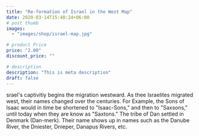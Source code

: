 ```yaml
---
title: "Re-formation of Israel in the West Map"
date: 2020-03-14T15:40:24+06:00
# post thumb
images:
  - "images/shop/israel-map.jpg"

# product Price
price: "2.00"
discount_price: ""

# description
description: "This is meta description"
draft: false
---
```



srael's captivitiy begins the migration westward. As thee Israelites migrated west, their names changed over the centuries. For Example, the Sons of Isaac would in time be shortened to "Isaac-Sons," and then to "Saxsons," until today when they are know as "Saxtons." The tribe of Dan settled in Denmark (Dan-merk). Their name shows up in names such as the Danube River, the Dniester, Dnieper, Danapus Rivers, etc.